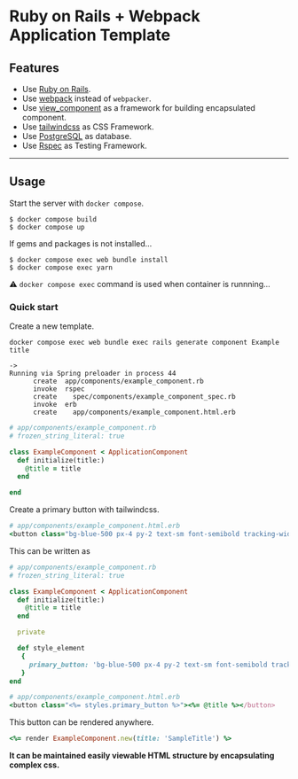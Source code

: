 # Ruby on Rails + Webpack Application Template

## Features
- Use [Ruby on Rails](https://rubyonrails.org/).
- Use [webpack](https://webpack.js.org/) instead of `webpacker`.
- Use [view_component](https://github.com/github/view_component) as a framework for building encapsulated component.
- Use [tailwindcss](https://tailwindcss.com/) as CSS Framework.
- Use [PostgreSQL](https://www.postgresql.org/) as database.
- Use [Rspec](https://github.com/rspec/rspec-rails) as Testing Framework.

---

## Usage

Start the server with `docker compose`.

```
$ docker compose build
$ docker compose up
```

If gems and packages is not installed...

```
$ docker compose exec web bundle install 
$ docker compose exec yarn
```
⚠️ `docker compose exec` command is used when container is runnning...

### Quick start
Create a new template.
```
docker compose exec web bundle exec rails generate component Example title

->
Running via Spring preloader in process 44
      create  app/components/example_component.rb
      invoke  rspec
      create    spec/components/example_component_spec.rb
      invoke  erb
      create    app/components/example_component.html.erb
```

```rb
# app/components/example_component.rb
# frozen_string_literal: true

class ExampleComponent < ApplicationComponent
  def initialize(title:)
    @title = title
  end

end
```

Create a primary button with tailwindcss.
```rb
# app/components/example_component.html.erb
<button class="bg-blue-500 px-4 py-2 text-sm font-semibold tracking-wider text-white rounded hover:bg-blue-600"><%= @title %></button>
```

This can be written as 
```rb
# app/components/example_component.rb
# frozen_string_literal: true

class ExampleComponent < ApplicationComponent
  def initialize(title:)
    @title = title
  end

  private

  def style_element
   {
     primary_button: 'bg-blue-500 px-4 py-2 text-sm font-semibold tracking-wider text-white rounded hover:bg-blue-600'
   }
end

# app/components/example_component.html.erb
<button class="<%= styles.primary_button %>"><%= @title %></button>
```

This button can be rendered anywhere.
```rb
<%= render ExampleComponent.new(title: 'SampleTitle') %>
```

**It can be maintained easily viewable HTML structure by encapsulating complex css.**












